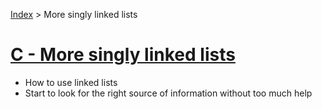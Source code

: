 [Index](../README.md) > More singly linked lists
# [C - More singly linked lists](https://intranet.hbtn.io/projects/230)

- How to use linked lists
- Start to look for the right source of information without too much help
